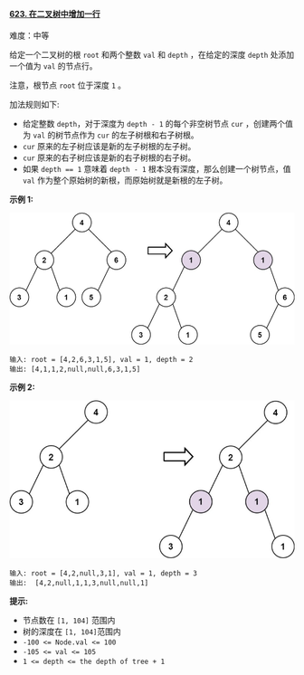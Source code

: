 ﻿#### [623\. 在二叉树中增加一行](https://leetcode.cn/problems/add-one-row-to-tree/)

难度：中等

给定一个二叉树的根 `root` 和两个整数 `val` 和 `depth` ，在给定的深度 `depth` 处添加一个值为 `val` 的节点行。

注意，根节点 `root` 位于深度 `1` 。

加法规则如下:

-   给定整数 `depth`，对于深度为 `depth - 1` 的每个非空树节点 `cur` ，创建两个值为 `val` 的树节点作为 `cur` 的左子树根和右子树根。
-   `cur` 原来的左子树应该是新的左子树根的左子树。
-   `cur` 原来的右子树应该是新的右子树根的右子树。
-   如果 `depth == 1` 意味着 `depth - 1` 根本没有深度，那么创建一个树节点，值 `val` 作为整个原始树的新根，而原始树就是新根的左子树。

**示例 1:**

![](./assets/img/Question0623.png)

```
输入: root = [4,2,6,3,1,5], val = 1, depth = 2
输出: [4,1,1,2,null,null,6,3,1,5]
```

**示例 2:**

![](./assets/img/Question0623_2.png)

```
输入: root = [4,2,null,3,1], val = 1, depth = 3
输出:  [4,2,null,1,1,3,null,null,1]
```

**提示:**

-   节点数在 `[1, 104]` 范围内
-   树的深度在 `[1, 104]`范围内
-   `-100 <= Node.val <= 100`
-   `-105 <= val <= 105`
-   `1 <= depth <= the depth of tree + 1`
